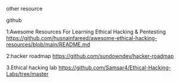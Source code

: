 other resource 

github 

1:Awesome Resources For Learning Ethical Hacking & Pentesting
https://github.com/husnainfareed/awesome-ethical-hacking-resources/blob/main/README.md

2:hacker roadmap
https://github.com/sundowndev/hacker-roadmap

3.Ethical hacking lab
https://github.com/Samsar4/Ethical-Hacking-Labs/tree/master

